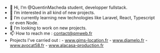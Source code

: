 - 👋 Hi, I’m @QuentinMacheda student, developper fullstack.
- 👀 I’m interested in all kind of new projects.
- 🌱 I’m currently learning new technologies like Laravel, React, Typescript or even Node.
- 💞️ I’m looking to work on new projects.
- 📫 How to reach me : contact@qmweb.fr
- Projects I've carried out : - www.gims-location.fr
                              - www.diamelo.fr
                              - www.avocat58.fr
                              - www.alacasa-production.fr
  
